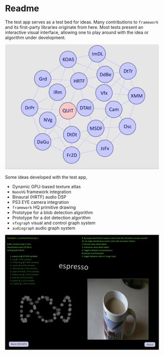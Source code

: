 # Readme
The test app serves as a test bed for ideas. Many contributions to `framework` and its first-party libraries originate from here. Most tests present an interactive visual interface, allowing one to play around with the idea or algorithm under development.

![Main interface showing all of the tests](data/screenshot-001.jpg)

Some ideas developed with the test app,

* Dynamic GPU-based texture atlas
* `NanoVG` framework integration
* Binaural (HRTF) audio DSP
* PS3 EYE camera integration
* `framework` HQ primitive drawing
* Prototype for a blob detection algorithm
* Prototype for a dot detection algorithm
* `vfxgraph` visual and control graph system
* `audiograph` audio graph system

![DeepBelief SDK test](data/screenshot-002.jpg)